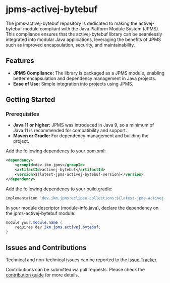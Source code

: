 # jpms-activej-bytebuf
The jpms-activej-bytebuf repository is dedicated to making the activej-bytebuf module compliant with the Java Platform Module System (JPMS). This compliance ensures that the activej-bytebuf library can be seamlessly integrated into modular Java applications, leveraging the benefits of JPMS such as improved encapsulation, security, and maintainability.

## Features

* **JPMS Compliance:** The library is packaged as a JPMS module, enabling better encapsulation and dependency management in Java projects.
* **Ease of Use:** Simple integration into projects using JPMS.

## Getting Started
### Prerequisites

* **Java 11 or higher:** JPMS was introduced in Java 9, so a minimum of Java 11 is recommended for compatibility and support.
* **Maven or Gradle:** For dependency management and building the project.

Add the following dependency to your pom.xml:
```xml
<dependency>
    <groupId>dev.ikm.jpms</groupId>
	<artifactId>activej-bytebuf</artifactId>
    <version>${latest-jpms-activej-bytebuf-version}</version>
</dependency>
```

Add the following dependency to your build.gradle:
```groovy
implementation 'dev.ikm.jpms:eclipse-collections:${latest-jpms-activej-bytebuf-version}'
```

In your module descriptor (module-info.java), declare the dependency on the jpms-activej-bytebuf module:

```java
module your.module.name {
    requires dev.ikm.jpms.activej.bytebuf;
}
```


## Issues and Contributions
Technical and non-technical issues can be reported to the [Issue Tracker](https://github.com/ikmdev/repo-seed/issues).

Contributions can be submitted via pull requests. Please check the [contribution guide](doc/how-to-contribute.md) for more details.